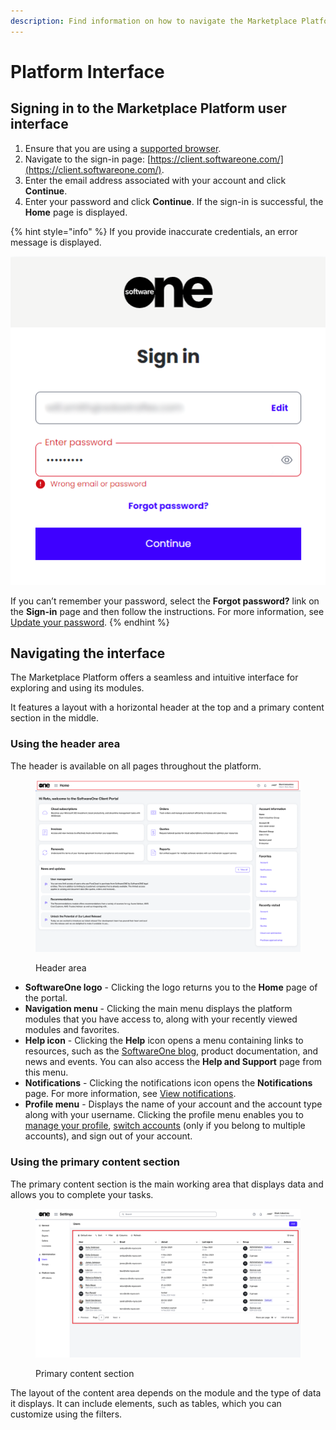 ```yaml
---
description: Find information on how to navigate the Marketplace Platform.
---
```


# Platform Interface

## Signing in to the Marketplace Platform user interface

1. Ensure that you are using a [supported browser](../../help-and-support/frequently-asked-questions/what-browsers-do-you-support.md).
2. Navigate to the sign-in page: [https://client.softwareone.com/](https://client.softwareone.com/).
3. Enter the email address associated with your account and click **Continue**.
4. Enter your password and click **Continue**. If the sign-in is successful, the **Home** page is displayed.

{% hint style="info" %}
If you provide inaccurate credentials, an error message is displayed.&#x20;

![](<../../.gitbook/assets/image (305).png>)

If you can’t remember your password, select the **Forgot password?** link on the **Sign-in** page and then follow the instructions. For more information, see [Update your password](../platform-basics/update-password.md).
{% endhint %}

## Navigating the interface

The Marketplace Platform offers a seamless and intuitive interface for exploring and using its modules.

It features a layout with a horizontal header at the top and a primary content section in the middle.

### Using the header area

The header is available on all pages throughout the platform.

<figure><img src="../../.gitbook/assets/image (297).png" alt=""><figcaption><p>Header area</p></figcaption></figure>

* **SoftwareOne logo** - Clicking the logo returns you to the **Home** page of the portal.
* **Navigation menu** - Clicking the main menu displays the platform modules that you have access to, along with your recently viewed modules and favorites.
* **Help icon** - Clicking the **Help** icon opens a menu containing links to resources, such as the [SoftwareOne blog](https://www.softwareone.com/en/blog/articles), product documentation, and news and events. You can also access the **Help and Support** page from this menu.
* **Notifications** - Clicking the notifications icon opens the **Notifications** page. For more information, see [View notifications](../platform-basics/view-notifications.md).
* **Profile menu** - Displays the name of your account and the account type along with your username. Clicking the profile menu enables you to [manage your profile](../platform-basics/manage-profile.md), [switch accounts](../platform-basics/switch-account.md) (only if you belong to multiple accounts), and sign out of your account.&#x20;

### Using the primary content section

The primary content section is the main working area that displays data and allows you to complete your tasks.&#x20;

<figure><img src="../../.gitbook/assets/image (300).png" alt=""><figcaption><p>Primary content section</p></figcaption></figure>

The layout of the content area depends on the module and the type of data it displays. It can include elements, such as tables, which you can customize using the filters.

